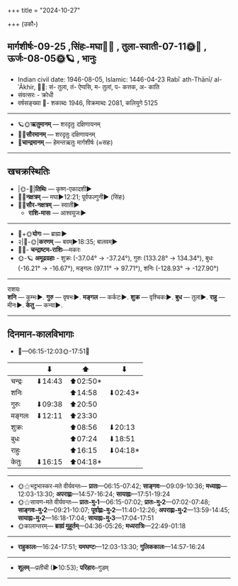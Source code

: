 +++
title = "2024-10-27"

+++
(उकौ॰)
## मार्गशीर्षः-09-25  ,सिंहः-मघा🌛🌌  ,  तुला-स्वाती-07-11🌞🌌  ,  ऊर्जः-08-05🌞🪐  , भानुः
- Indian civil date: 1946-08-05, Islamic: 1446-04-23 Rabīʿ ath-Thānī/ al-ʾĀkhir, 🌌🌞: सं- तुला, तं- ऐप्पसि, म- तुलां, प- कत्तक, अ- काति
- संवत्सरः - क्रोधी
- वर्षसङ्ख्या 🌛- शकाब्दः 1946, विक्रमाब्दः 2081, कलियुगे 5125
___________________
- 🪐🌞**ऋतुमानम्** — शरदृतुः दक्षिणायनम्
- 🌌🌞**सौरमानम्** — शरदृतुः दक्षिणायनम्
- 🌛**चान्द्रमानम्** — हेमन्तऋतुः मार्गशीर्षः (≈सहः)
___________________


## खचक्रस्थितिः
- |🌞-🌛|**तिथिः** — कृष्ण-एकादशी►  
- 🌌🌛**नक्षत्रम्** — मघा►12:21; पूर्वफल्गुनी► (सिंहः)  
- 🌌🌞**सौर-नक्षत्रम्** — स्वाती►  
  - **राशि-मासः** — आश्वयुजः► 
___________________
- 🌛+🌞**योगः** — ब्राह्मः►  
- २|🌛-🌞|**करणम्** — बवम्►18:35; बालवम्►  
- 🌌🌛- **चन्द्राष्टम-राशिः**—मकरः  
- 🌞-🪐 **अमूढग्रहाः** - शुक्रः (-37.04° → -37.24°), गुरुः (133.28° → 134.34°), बुधः (-16.21° → -16.67°), मङ्गलः (97.11° → 97.71°), शनिः (-128.93° → -127.90°)
___________________
राशयः  
**शनि** — कुम्भः►. **गुरु** — वृषभः►. **मङ्गल** — कर्कटः►. **शुक्र** — वृश्चिकः►. **बुध** — तुला►. **राहु** — मीनः►. **केतु** — कन्या►. 
___________________


## दिनमान-कालविभागाः
- 🌅—06:15-12:03🌞-17:51🌇  

|      |⬇     |⬆     |⬇     |
|------|-----|-----|------|
|चन्द्रः|⬇14:43 |⬆02:50*|     |
|शनिः   |     |⬆14:58 |⬇02:43*|
|गुरुः  |⬇09:38 |⬆20:50 |     |
|मङ्गलः |⬇12:11 |⬆23:30 |     |
|शुक्रः |     |⬆08:56 |⬇20:13 |
|बुधः   |     |⬆07:24 |⬇18:51 |
|राहुः  |     |⬆16:15 |⬇04:18*|
|केतुः  |⬇16:15 |⬆04:18*|     |
___________________
- 🌞⚝भट्टभास्कर-मते वीर्यवन्तः— **प्रातः**—06:15-07:42; **साङ्गवः**—09:09-10:36; **मध्याह्नः**—12:03-13:30; **अपराह्णः**—14:57-16:24; **सायाह्नः**—17:51-19:24  
- 🌞⚝सायण-मते वीर्यवन्तः— **प्रातः-मु॰1**—06:15-07:02; **प्रातः-मु॰2**—07:02-07:48; **साङ्गवः-मु॰2**—09:21-10:07; **पूर्वाह्णः-मु॰2**—11:40-12:26; **अपराह्णः-मु॰2**—13:59-14:45; **सायाह्नः-मु॰2**—16:18-17:04; **सायाह्नः-मु॰3**—17:04-17:51  
- 🌞कालान्तरम्— **ब्राह्मं मुहूर्तम्**—04:36-05:26; **मध्यरात्रिः**—22:49-01:18  
___________________
- **राहुकालः**—16:24-17:51; **यमघण्टः**—12:03-13:30; **गुलिककालः**—14:57-16:24  
___________________
- **शूलम्**—प्रतीची (►10:53); **परिहारः**–गुडम्  
___________________
